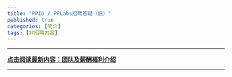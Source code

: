 ```yaml
---
title: "PPIO / PPLabs招聘答疑（旧）"
published: true
categories: [简介]
tags: [非招聘内容]
---
```

<hr/>

**[点击阅读最新内容：团队及薪酬福利介绍](https://www.ashma.info/2021/03/31/Q&A-of-hiring/)**

<hr/>

